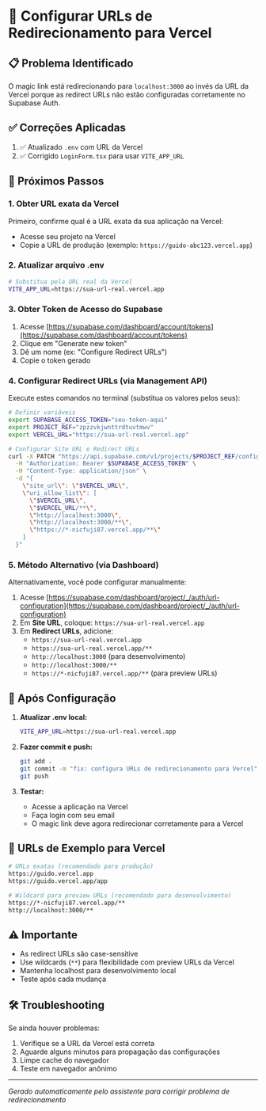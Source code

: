 # 🔧 Configurar URLs de Redirecionamento para Vercel

## 📋 **Problema Identificado**
O magic link está redirecionando para `localhost:3000` ao invés da URL da Vercel porque as redirect URLs não estão configuradas corretamente no Supabase Auth.

## ✅ **Correções Aplicadas**
1. ✅ Atualizado `.env` com URL da Vercel
2. ✅ Corrigido `LoginForm.tsx` para usar `VITE_APP_URL`

## 🎯 **Próximos Passos**

### **1. Obter URL exata da Vercel**
Primeiro, confirme qual é a URL exata da sua aplicação na Vercel:
- Acesse seu projeto na Vercel
- Copie a URL de produção (exemplo: `https://guido-abc123.vercel.app`)

### **2. Atualizar arquivo .env**
```bash
# Substitua pela URL real da Vercel
VITE_APP_URL=https://sua-url-real.vercel.app
```

### **3. Obter Token de Acesso do Supabase**
1. Acesse [https://supabase.com/dashboard/account/tokens](https://supabase.com/dashboard/account/tokens)
2. Clique em "Generate new token"
3. Dê um nome (ex: "Configure Redirect URLs")
4. Copie o token gerado

### **4. Configurar Redirect URLs (via Management API)**

Execute estes comandos no terminal (substitua os valores pelos seus):

```bash
# Definir variáveis
export SUPABASE_ACCESS_TOKEN="seu-token-aqui"
export PROJECT_REF="zpzzvkjwnttrdtuvtmwv"
export VERCEL_URL="https://sua-url-real.vercel.app"

# Configurar Site URL e Redirect URLs
curl -X PATCH "https://api.supabase.com/v1/projects/$PROJECT_REF/config/auth" \
  -H "Authorization: Bearer $SUPABASE_ACCESS_TOKEN" \
  -H "Content-Type: application/json" \
  -d "{
    \"site_url\": \"$VERCEL_URL\",
    \"uri_allow_list\": [
      \"$VERCEL_URL\",
      \"$VERCEL_URL/**\",
      \"http://localhost:3000\",
      \"http://localhost:3000/**\",
      \"https://*-nicfuji87.vercel.app/**\"
    ]
  }"
```

### **5. Método Alternativo (via Dashboard)**
Alternativamente, você pode configurar manualmente:

1. Acesse [https://supabase.com/dashboard/project/_/auth/url-configuration](https://supabase.com/dashboard/project/_/auth/url-configuration)
2. Em **Site URL**, coloque: `https://sua-url-real.vercel.app`
3. Em **Redirect URLs**, adicione:
   - `https://sua-url-real.vercel.app`
   - `https://sua-url-real.vercel.app/**`
   - `http://localhost:3000` (para desenvolvimento)
   - `http://localhost:3000/**`
   - `https://*-nicfuji87.vercel.app/**` (para preview URLs)

## 🔄 **Após Configuração**

1. **Atualizar .env local:**
   ```bash
   VITE_APP_URL=https://sua-url-real.vercel.app
   ```

2. **Fazer commit e push:**
   ```bash
   git add .
   git commit -m "fix: configura URLs de redirecionamento para Vercel"
   git push
   ```

3. **Testar:**
   - Acesse a aplicação na Vercel
   - Faça login com seu email
   - O magic link deve agora redirecionar corretamente para a Vercel

## 📝 **URLs de Exemplo para Vercel**

```bash
# URLs exatas (recomendado para produção)
https://guido.vercel.app
https://guido.vercel.app/app

# Wildcard para preview URLs (recomendado para desenvolvimento)
https://*-nicfuji87.vercel.app/**
http://localhost:3000/**
```

## ⚠️ **Importante**
- As redirect URLs são case-sensitive
- Use wildcards (`**`) para flexibilidade com preview URLs da Vercel
- Mantenha localhost para desenvolvimento local
- Teste após cada mudança

## 🛠️ **Troubleshooting**

Se ainda houver problemas:
1. Verifique se a URL da Vercel está correta
2. Aguarde alguns minutos para propagação das configurações
3. Limpe cache do navegador
4. Teste em navegador anônimo

---
*Gerado automaticamente pelo assistente para corrigir problema de redirecionamento*
